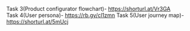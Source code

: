 Task 3(Product configurator flowchart)- https://shorturl.at/Vr3GA														
Task 4(User persona)- https://rb.gy/cl1zmn
Task 5(User journey map)- https://shorturl.at/5mUcj
